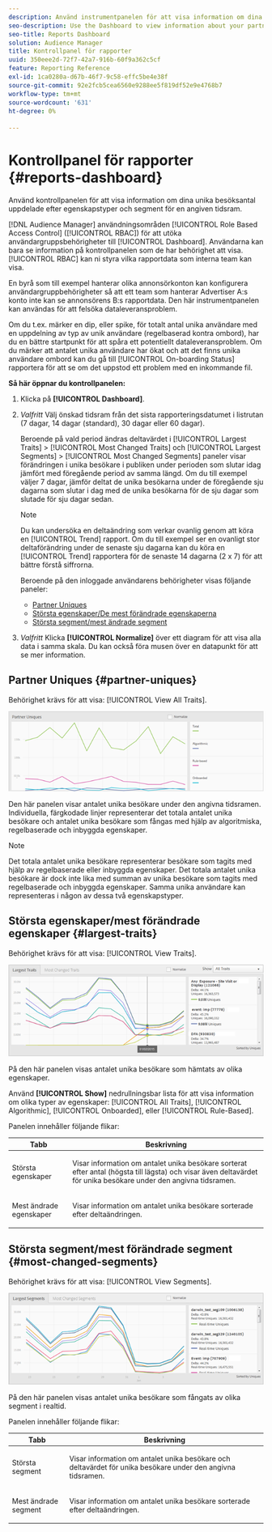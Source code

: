 ```yaml
---
description: Använd instrumentpanelen för att visa information om dina partners unika besöksantal uppdelat efter egenskapstyper och segment för en angiven tidsram.
seo-description: Use the Dashboard to view information about your partners' unique visitor counts broken down by trait types and segments for a specified time frame.
seo-title: Reports Dashboard
solution: Audience Manager
title: Kontrollpanel för rapporter
uuid: 350eee2d-72f7-42a7-916b-60f9a362c5cf
feature: Reporting Reference
exl-id: 1ca0280a-d67b-46f7-9c58-effc5be4e38f
source-git-commit: 92e2fcb5cea6560e9288ee5f819df52e9e4768b7
workflow-type: tm+mt
source-wordcount: '631'
ht-degree: 0%

---
```


# Kontrollpanel för rapporter {#reports-dashboard}

Använd kontrollpanelen för att visa information om dina unika besöksantal uppdelade efter egenskapstyper och segment för en angiven tidsram.

<!-- 

c_dashboard.xml

 -->

[!DNL Audience Manager] användningsområden [!UICONTROL Role Based Access Control] ([!UICONTROL RBAC]) för att utöka användargruppsbehörigheter till [!UICONTROL Dashboard]. Användarna kan bara se information på kontrollpanelen som de har behörighet att visa. [!UICONTROL RBAC] kan ni styra vilka rapportdata som interna team kan visa.

En byrå som till exempel hanterar olika annonsörkonton kan konfigurera användargruppbehörigheter så att ett team som hanterar Advertiser A:s konto inte kan se annonsörens B:s rapportdata. Den här instrumentpanelen kan användas för att felsöka dataleveransproblem.

Om du t.ex. märker en dip, eller spike, för totalt antal unika användare med en uppdelning av typ av unik användare (regelbaserad kontra ombord), har du en bättre startpunkt för att spåra ett potentiellt dataleveransproblem. Om du märker att antalet unika användare har ökat och att det finns unika användare ombord kan du gå till [!UICONTROL On-boarding Status] rapportera för att se om det uppstod ett problem med en inkommande fil.

**Så här öppnar du kontrollpanelen:**

1. Klicka på **[!UICONTROL Dashboard]**.
2. *Valfritt* Välj önskad tidsram från det sista rapporteringsdatumet i listrutan (7 dagar, 14 dagar (standard), 30 dagar eller 60 dagar).

   Beroende på vald period ändras deltavärdet i [!UICONTROL Largest Traits] > [!UICONTROL Most Changed Traits] och [!UICONTROL Largest Segments] > [!UICONTROL Most Changed Segments] paneler visar förändringen i unika besökare i publiken under perioden som slutar idag jämfört med föregående period av samma längd. Om du till exempel väljer 7 dagar, jämför deltat de unika besökarna under de föregående sju dagarna som slutar i dag med de unika besökarna för de sju dagar som slutade för sju dagar sedan.

   >[!NOTE]
   >
   >Du kan undersöka en deltaändring som verkar ovanlig genom att köra en [!UICONTROL Trend] rapport. Om du till exempel ser en ovanligt stor deltaförändring under de senaste sju dagarna kan du köra en [!UICONTROL Trend] rapportera för de senaste 14 dagarna (2 x 7) för att bättre förstå siffrorna.

   Beroende på den inloggade användarens behörigheter visas följande paneler:

   * [Partner Uniques](../reporting/reports-dashboard.md#partner-uniques)
   * [Största egenskaper/De mest förändrade egenskaperna](../reporting/reports-dashboard.md#largest-traits)
   * [Största segment/mest ändrade segment](../reporting/reports-dashboard.md#most-changed-segments)

3. *Valfritt* Klicka **[!UICONTROL Normalize]** över ett diagram för att visa alla data i samma skala. Du kan också föra musen över en datapunkt för att se mer information.

## Partner Uniques {#partner-uniques}

Behörighet krävs för att visa: [!UICONTROL View All Traits].

![](assets/partner_uniques.png)

Den här panelen visar antalet unika besökare under den angivna tidsramen. Individuella, färgkodade linjer representerar det totala antalet unika besökare och antalet unika besökare som fångas med hjälp av algoritmiska, regelbaserade och inbyggda egenskaper.

>[!NOTE]
>
>Det totala antalet unika besökare representerar besökare som tagits med hjälp av regelbaserade eller inbyggda egenskaper. Det totala antalet unika besökare är dock inte lika med summan av unika besökare som tagits med regelbaserade och inbyggda egenskaper. Samma unika användare kan representeras i någon av dessa två egenskapstyper.

## Största egenskaper/mest förändrade egenskaper {#largest-traits}

Behörighet krävs för att visa: [!UICONTROL View Traits].

![](assets/largest_traits.png)

På den här panelen visas antalet unika besökare som hämtats av olika egenskaper.

Använd **[!UICONTROL Show]** nedrullningsbar lista för att visa information om olika typer av egenskaper: [!UICONTROL All Traits], [!UICONTROL Algorithmic], [!UICONTROL Onboarded], eller [!UICONTROL Rule-Based].

Panelen innehåller följande flikar:

<table id="table_DA48BDEB4E0143BEA4EB85AC26FF6AE3"> 
 <thead> 
  <tr> 
   <th colname="col1" class="entry"> Tabb </th> 
   <th colname="col2" class="entry"> Beskrivning </th> 
  </tr> 
 </thead>
 <tbody> 
  <tr> 
   <td colname="col1"> <p><span class="wintitle"> Största egenskaper</span> </p> </td> 
   <td colname="col2"> <p>Visar information om antalet unika besökare sorterat efter antal (högsta till lägsta) och visar även deltavärdet för unika besökare under den angivna tidsramen. </p> </td> 
  </tr> 
  <tr> 
   <td colname="col1"> <p><span class="wintitle"> Mest ändrade egenskaper</span> </p> </td> 
   <td colname="col2"> <p>Visar information om antalet unika besökare sorterade efter deltaändringen. </p> </td> 
  </tr> 
 </tbody> 
</table>

## Största segment/mest förändrade segment {#most-changed-segments}

Behörighet krävs för att visa: [!UICONTROL View Segments].

![](assets/largest_segments.png)

På den här panelen visas antalet unika besökare som fångats av olika segment i realtid.

Panelen innehåller följande flikar:

<table id="table_8E22E0579FA74C5A86CC40B40B2548BE"> 
 <thead> 
  <tr> 
   <th colname="col1" class="entry"> Tabb </th> 
   <th colname="col2" class="entry"> Beskrivning </th> 
  </tr> 
 </thead>
 <tbody> 
  <tr> 
   <td colname="col1"> <p><span class="wintitle"> Största segment</span> </p> </td> 
   <td colname="col2"> <p>Visar information om antalet unika besökare och deltavärdet för unika besökare under den angivna tidsramen. </p> </td> 
  </tr> 
  <tr> 
   <td colname="col1"> <p><span class="wintitle"> Mest ändrade segment</span> </p> </td> 
   <td colname="col2"> <p>Visar information om antalet unika besökare sorterade efter deltaändringen. </p> </td> 
  </tr> 
 </tbody> 
</table>
